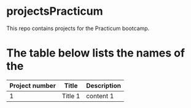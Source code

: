 # projectsPracticum
This repo contains projects for the Practicum bootcamp.

# The table below lists the names of the 

| Project number | Title | Description |
| ----------- | ----------- |----------- |
| 1 | Title 1 | content 1 |
 

